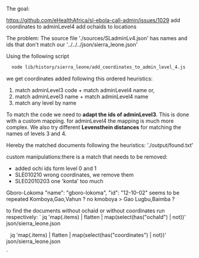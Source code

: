 The goal:

https://github.com/eHealthAfrica/sl-ebola-call-admin/issues/1029
add coordinates to adminLevel4
add ochaids to locations

The problem:
The source file './sources/SLadminLv4.json' has names and ids that don't match our '../../../json/sierra_leone.json'

Using the following script

```bash
  node lib/history/sierra_leone/add_coordinates_to_admin_level_4.js
```

we get coordinates added following this ordered heuristics:

1) match adminLevel3 code + match adminLevel4 name or,
2) match adminLevel3 name + match adminLevel4 name
3) match any level by name

To match the code we need to **adapt the ids of adminLevel3**. This
is done with a custom mapping. for adminLevel4 the mapping is much more complex.
We also try different **Levensthein distances** for matching the names of levels 3 and 4.

Hereby the matched documents following the heuristics: './output/found.txt'

custom manipulations:there is a match that needs to be removed:
- added ochi ids form level 0 and 1
- SLE010210 wrong coordinates, we remove them
- SLE02010203 one 'konta' too much

Gboro-Lokoma "name": "gboro-lokoma", "id": "12-10-02" seems to be repeated
Komboya,Gao,Vahun ? no kmoboya > Gao
Lugbu,Baimba ?



to find the documents without ochaid or without coordinates run respectively:
`
jq 'map(.items) | flatten | map(select(has("ochaId") | not))' json/sierra_leone.json

`
`
jq 'map(.items) | flatten | map(select(has("coordinates") | not))' json/sierra_leone.json

`
